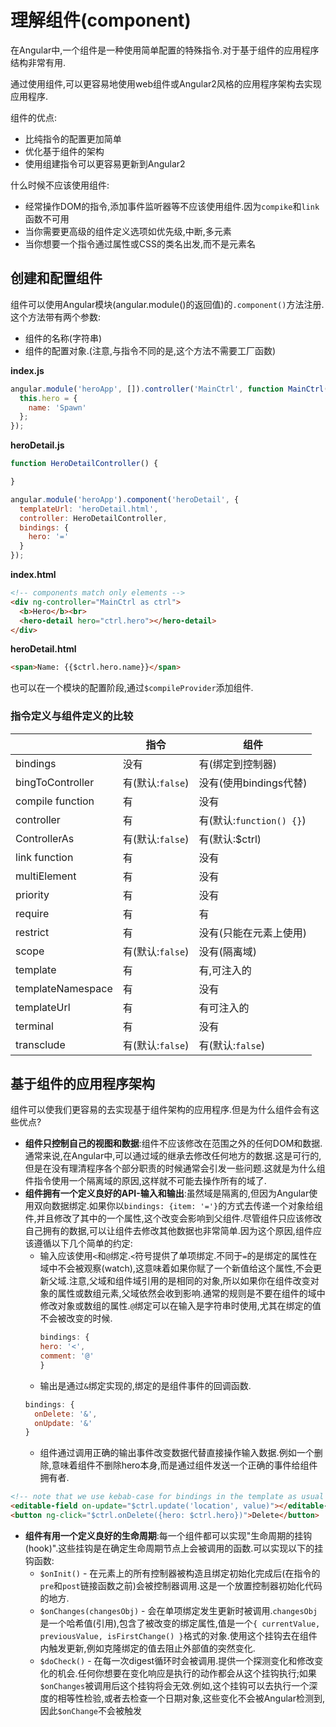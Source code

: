 # 理解组件\(component\)

在Angular中,一个组件是一种使用简单配置的特殊指令.对于基于组件的应用程序结构非常有用.

通过使用组件,可以更容易地使用web组件或Angular2风格的应用程序架构去实现应用程序.

组件的优点:

* 比纯指令的配置更加简单
* 优化基于组件的架构
* 使用组建指令可以更容易更新到Angular2

什么时候不应该使用组件:

* 经常操作DOM的指令,添加事件监听器等不应该使用组件.因为`compike`和`link`函数不可用
* 当你需要更高级的组件定义选项如优先级,中断,多元素
* 当你想要一个指令通过属性或CSS的类名出发,而不是元素名

## 创建和配置组件

组件可以使用Angular模块\(angular.module\(\)的返回值\)的`.component()`方法注册.这个方法带有两个参数:

* 组件的名称\(字符串\)
* 组件的配置对象.\(注意,与指令不同的是,这个方法不需要工厂函数\)

**index.js**

```js
angular.module('heroApp', []).controller('MainCtrl', function MainCtrl() {
  this.hero = {
    name: 'Spawn'
  };
});
```

**heroDetail.js**

```js
function HeroDetailController() {

}

angular.module('heroApp').component('heroDetail', {
  templateUrl: 'heroDetail.html',
  controller: HeroDetailController,
  bindings: {
    hero: '='
  }
});
```

**index.html**

```html
<!-- components match only elements -->
<div ng-controller="MainCtrl as ctrl">
  <b>Hero</b><br>
  <hero-detail hero="ctrl.hero"></hero-detail>
</div>
```

**heroDetail.html**

```html
<span>Name: {{$ctrl.hero.name}}</span>
```

也可以在一个模块的配置阶段,通过`$compileProvider`添加组件.

### 指令定义与组件定义的比较

|  | **指令** | **组件** |
| --- | --- | --- |
| bindings | 没有 | 有\(绑定到控制器\) |
| bingToController | 有\(默认:`false`\) | 没有\(使用bindings代替\) |
| compile function | 有 | 没有 |
| controller | 有 | 有\(默认:`function() {}`\) |
| ControllerAs | 有\(默认:`false`\) | 有\(默认:$ctrl\) |
| link function | 有 | 没有 |
| multiElement | 有 | 没有 |
| priority | 有 | 没有 |
| require | 有 | 有 |
| restrict | 有 | 没有\(只能在元素上使用\) |
| scope | 有\(默认:`false`\) | 没有\(隔离域\) |
| template | 有 | 有,可注入的 |
| templateNamespace | 有 | 没有 |
| templateUrl | 有 | 有可注入的 |
| terminal | 有 | 没有 |
| transclude | 有\(默认:`false`\) | 有\(默认:`false`\) |

## 基于组件的应用程序架构

组件可以使我们更容易的去实现基于组件架构的应用程序.但是为什么组件会有这些优点?

* **组件只控制自己的视图和数据**:组件不应该修改在范围之外的任何DOM和数据.通常来说,在Angular中,可以通过域的继承去修改任何地方的数据.这是可行的,但是在没有理清程序各个部分职责的时候通常会引发一些问题.这就是为什么组件指令使用一个隔离域的原因,这样就不可能去操作所有的域了.
* **组件拥有一个定义良好的API-输入和输出**:虽然域是隔离的,但因为Angular使用双向数据绑定.如果你以`bindings: {item: '='}`的方式去传递一个对象给组件,并且修改了其中的一个属性,这个改变会影响到父组件.尽管组件只应该修改自己拥有的数据,可以让组件去修改其他数据也非常简单.因为这个原因,组件应该遵循以下几个简单的约定:
  * 输入应该使用`<`和`@`绑定.`<`符号提供了单项绑定.不同于`=`的是绑定的属性在域中不会被观察\(watch\),这意味着如果你赋了一个新值给这个属性,不会更新父域.注意,父域和组件域引用的是相同的对象,所以如果你在组件改变对象的属性或数组元素,父域依然会收到影响.通常的规则是不要在组件的域中修改对象或数组的属性.`@`绑定可以在输入是字符串时使用,尤其在绑定的值不会被改变的时候.
    ```js
    bindings: {
    hero: '<',
    comment: '@'
    }
    ```
  * 输出是通过`&`绑定实现的,绑定的是组件事件的回调函数.
  ```js
  bindings: {
    onDelete: '&',
    onUpdate: '&'
  }
  ```
  * 组件通过调用正确的输出事件改变数据代替直接操作输入数据.例如一个删除,意味着组件不删除hero本身,而是通过组件发送一个正确的事件给组件拥有者.
```html
<!-- note that we use kebab-case for bindings in the template as usual -->
<editable-field on-update="$ctrl.update('location', value)"></editable-field><br>
<button ng-click="$ctrl.onDelete({hero: $ctrl.hero})">Delete</button>
``` 
* **组件有用一个定义良好的生命周期**:每一个组件都可以实现"生命周期的挂钩(hook)".这些挂钩是在确定生命周期节点上会被调用的函数.可以实现以下的挂钩函数:
  * `$onInit()` - 在元素上的所有控制器被构造且绑定初始化完成后(在指令的`pre`和`post`链接函数之前)会被控制器调用.这是一个放置控制器初始化代码的地方.
  * `$onChanges(changesObj)` - 会在单项绑定发生更新时被调用.`changesObj`是一个哈希值(引用),包含了被改变的绑定属性,值是一个`{ currentValue, previousValue, isFirstChange() }`格式的对象.使用这个挂钩去在组件内触发更新,例如克隆绑定的值去阻止外部值的突然变化.
  * `$doCheck()` - 在每一次digest循环时会被调用.提供一个探测变化和修改变化的机会.任何你想要在变化响应是执行的动作都会从这个挂钩执行;如果`$onChanges`被调用后这个挂钩将会无效.例如,这个挂钩可以去执行一个深度的相等性检验,或者去检查一个日期对象,这些变化不会被Angular检测到,因此`$onChange`不会被触发


